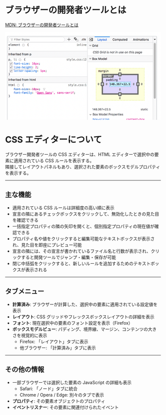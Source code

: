 # ブラウザーの開発者ツールとは

[MDN: ブラウザーの開発者ツールとは](https://developer.mozilla.org/ja/docs/Learn_web_development/Howto/Tools_and_setup/What_are_browser_developer_tools)


![alt text](image.png)

# CSS エディターについて

ブラウザー開発者ツールの CSS エディターは、HTML エディターで選択中の要素に適用されている CSS ルールを表示する。  
隣接してレイアウトパネルもあり、選択された要素のボックスモデルプロパティを表示する。

---

## 主な機能

- 適用されている CSS ルールは詳細度の高い順に表示
- 宣言の隣にあるチェックボックスをクリックして、無効化したときの見た目を確認できる
- 一括指定プロパティの隣の矢印を開くと、個別指定プロパティの現在値が確認できる
- プロパティ名や値をクリックすると編集可能なテキストボックスが表示され、見た目を即座にプレビュー可能
- 宣言の隣には、その宣言が書かれているファイル名と行数が表示され、クリックすると開発ツールでジャンプ・編集・保存が可能
- 閉じ中括弧をクリックすると、新しいルールを追加するためのテキストボックスが表示される

---

## タブメニュー

- **計算済み**: ブラウザーが計算した、選択中の要素に適用されている設定値を表示
- **レイアウト**: CSS グリッドやフレックスボックスレイアウトの詳細を表示
- **フォント**: 現在選択中の要素のフォント設定を表示（Firefox）
- **ボックスモデルビュー**: パディング、境界線、マージン、コンテンツの大きさを視覚的に表示
  - Firefox: 「レイアウト」タブに表示
  - 他ブラウザー: 「計算済み」タブに表示

---

## その他の情報

- 一部ブラウザーでは選択した要素の JavaScript の詳細も表示
  - Safari: 「ノード」タブに統合
  - Chrome / Opera / Edge: 別々のタブで表示
- **プロパティ**: その要素オブジェクトのプロパティ
- **イベントリスナー**: その要素に関連付けられたイベント














